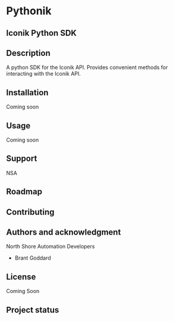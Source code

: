 # Pythonik

## Iconik Python SDK

## Description

A python SDK for the Iconik API. Provides convenient methods for interacting with the Iconik API.

## Installation

Coming soon

## Usage

Coming soon

## Support

NSA

## Roadmap

## Contributing

## Authors and acknowledgment

North Shore Automation Developers

- Brant Goddard

## License

Coming Soon

## Project status
